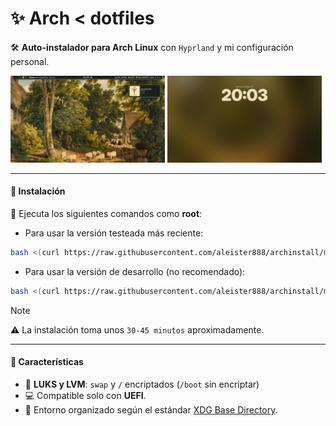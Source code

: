 # ✨ Arch < dotfiles

🛠️ **Auto-instalador para Arch Linux** con `Hyprland` y mi configuración personal.

<p float="center">
<img src="https://raw.githubusercontent.com/aleister888/archinstall/refs/heads/main/assets/images/screenshot1.png" width="49%" />
<img src="https://raw.githubusercontent.com/aleister888/archinstall/refs/heads/main/assets/images/screenshot2.png" width="49%" />
</p>

---

#### 🚀 Instalación

🔧 Ejecuta los siguientes comandos como **root**:

- Para usar la versión testeada más reciente:
```bash
bash <(curl https://raw.githubusercontent.com/aleister888/archinstall/main/stable.sh)
```
- Para usar la versión de desarrollo (no recomendado):
```bash
bash <(curl https://raw.githubusercontent.com/aleister888/archinstall/main/install.sh)
```

> [!NOTE]
> ⚠️ La instalación toma unos `30-45 minutos` aproximadamente.

---

#### 🧩 Características

- 🔐 **LUKS y LVM**: `swap` y `/` encriptados (`/boot` sin encriptar)
- 💻 Compatible solo con **UEFI**.
- 📁 Entorno organizado según el estándar [XDG Base Directory](https://wiki.archlinux.org/title/XDG_Base_Directory).
